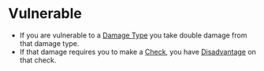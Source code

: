 # Vulnerable

- If you are vulnerable to a [Damage Type](../Damage%20Types/!Damage%20Types.md) you take double damage from that damage type.
- If that damage requires you to make a [Check](../Game%20Structure/Check.md), you have [Disadvantage](../Dice%20Rolls/Disadvantage.md) on that check.
